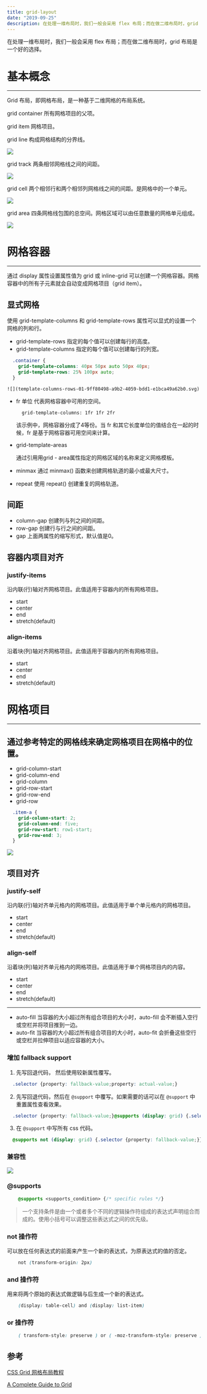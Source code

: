 ```yaml
---
title: grid-layout
date: "2019-09-25"
description: 在处理一维布局时，我们一般会采用 flex 布局；而在做二维布局时，grid 布局是一个好的选择。
---
```


在处理一维布局时，我们一般会采用 flex 布局；而在做二维布局时，grid 布局是一个好的选择。

# 基本概念

---

Grid 布局，即网格布局，是一种基于二维网格的布局系统。

grid container 所有网格项目的父项。

grid item 网格项目。

grid line 构成网格结构的分界线。

![](terms-grid-line-a0343f0a-7176-4aa0-be1c-89529a03ffbc.svg)

grid track 两条相邻网格线之间的间距。

![](terms-grid-track-2c92ad8f-eb75-4478-bd56-5c198a462fa4.svg)

grid cell 两个相邻行和两个相邻列网格线之间的间距。是网格中的一个单元。

![](terms-grid-cell-be3318de-d8a7-4d71-b482-ae5ac5984977.svg)

grid area 四条网格线包围的总空间。网格区域可以由任意数量的网格单元组成。

![](terms-grid-area-9036ea4e-c8bf-41e9-9681-fb9a8e04c11b.svg)

# 网格容器

---

通过 display 属性设置属性值为 grid 或 inline-grid 可以创建一个网格容器。网格容器中的所有子元素就会自动变成网格项目（grid item）。

## 显式网格

使用 grid-template-columns 和 grid-template-rows 属性可以显式的设置一个网格的列和行。

- grid-template-rows 指定的每个值可以创建每行的高度。
- grid-template-columns 指定的每个值可以创建每行的列宽。
```css
  .container {
    grid-template-columns: 40px 50px auto 50px 40px;
    grid-template-rows: 25% 100px auto;
  }
```
    ![](template-columns-rows-01-9ff80498-a9b2-4059-bdd1-e1bca49a62b0.svg)

- fr 单位 代表网格容器中可用的空间。

        grid-template-columns: 1fr 1fr 2fr

    该示例中，网格容器分成了4等份。当 fr 和其它长度单位的值结合在一起的时候，fr 是基于网格容器可用空间来计算。

- grid-template-areas

    通过引用用grid - area属性指定的网格区域的名称来定义网格模板。

- minmax 通过 minmax() 函数来创建网格轨道的最小或最大尺寸。
- repeat 使用 repeat() 创建重复的网格轨道。

## 间距

- column-gap 创建列与列之间的间距。
- row-gap 创建行与行之间的间距。
- gap 上面两属性的缩写形式，默认值是0。

## 容器内项目对齐

### justify-items

沿内联(行)轴对齐网格项目。此值适用于容器内的所有网格项目。

- start
- center
- end
- stretch(default)

### align-items

沿着块(列)轴对齐网格项目。此值适用于容器内的所有网格项目。

- start
- center
- end
- stretch(default)

# 网格项目

---

## 通过参考特定的网格线来确定网格项目在网格中的位置。

- grid-column-start
- grid-column-end
- grid-column
- grid-row-start
- grid-row-end
- grid-row
```css
  .item-a {
    grid-column-start: 2;
    grid-column-end: five;
    grid-row-start: row1-start;
    grid-row-end: 3;
  }
```
![](grid-column-row-start-end-01-08ab8475-9f06-46ed-a2c0-f3c3c451e677.svg)

## 项目对齐

### justify-self

沿内联(行)轴对齐单元格内的网格项目。此值适用于单个单元格内的网格项目。

- start
- center
- end
- stretch(default)

### align-self

沿着块(列)轴对齐单元格内的网格项目。此值适用于单个网格项目内的内容。

- start
- center
- end
- stretch(default)

---

- auto-fill 当容器的大小超过所有组合项目的大小时，auto-fill 会不断插入空行或空栏并将项目推到一边。
- auto-fit 当容器的大小超过所有组合项目的大小时，auto-fit 会折叠这些空行或空栏并拉伸项目以适应容器的大小。

### 增加 fallback support

1. 先写回退代码， 然后使用较新属性覆写。
```css
  .selector {property: fallback-value;property: actual-value;}
```
2. 先写回退代码，然后在 `@support` 中覆写。如果需要的话可以在 `@support` 中重置属性查看效果。
```css
  .selector {property: fallback-value;}@supports (display: grid) {.selector {property: actual-value;}}
```
3. 在 `@support` 中写所有 css 代码。
```css
  @supports not (display: grid) {.selector {property: fallback-value;}}@supports (display: grid) {.selector {property: actual-value;}}
```
### 兼容性

![](grid_-fc98a513-1266-4780-a4bf-ec8ba04cf16c.png)

### @supports
```css
    @supports <supports_condition> {/* specific rules */}
```
> 一个支持条件是由一个或者多个不同的逻辑操作符组成的表达式声明组合而成的。使用小括号可以调整这些表达式之间的优先级。

### not 操作符

可以放在任何表达式的前面来产生一个新的表达式，为原表达式的值的否定。
```css
    not (transform-origin: 2px)
```
### and 操作符

用来将两个原始的表达式做逻辑与后生成一个新的表达式。

```css
    (display: table-cell) and (display: list-item)
```

### or 操作符

```css
    ( transform-style: preserve ) or ( -moz-transform-style: preserve )
```

## 参考

[CSS Grid 网格布局教程](http://www.ruanyifeng.com/blog/2019/03/grid-layout-tutorial.html)

[A Complete Guide to Grid](https://css-tricks.com/snippets/css/complete-guide-grid)

